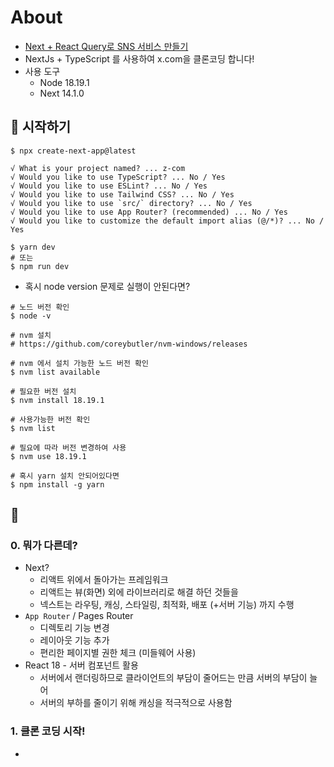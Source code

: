# About
- [Next + React Query로 SNS 서비스 만들기](https://inf.run/CkkYA)
- NextJs + TypeScript 를 사용하여 x.com을 클론코딩 합니다!
- 사용 도구
  - Node 18.19.1
  - Next 14.1.0

## 🎁 시작하기
```shell
$ npx create-next-app@latest

√ What is your project named? ... z-com
√ Would you like to use TypeScript? ... No / Yes
√ Would you like to use ESLint? ... No / Yes
√ Would you like to use Tailwind CSS? ... No / Yes
√ Would you like to use `src/` directory? ... No / Yes
√ Would you like to use App Router? (recommended) ... No / Yes
√ Would you like to customize the default import alias (@/*)? ... No / Yes

$ yarn dev
# 또는 
$ npm run dev
```
- 혹시 node version 문제로 실행이 안된다면?
```shell
# 노드 버전 확인
$ node -v

# nvm 설치
# https://github.com/coreybutler/nvm-windows/releases

# nvm 에서 설치 가능한 노드 버전 확인
$ nvm list available

# 필요한 버전 설치
$ nvm install 18.19.1

# 사용가능한 버전 확인
$ nvm list

# 필요에 따라 버전 변경하여 사용
$ nvm use 18.19.1

# 혹시 yarn 설치 안되어있다면
$ npm install -g yarn
```

## 🎁 
### 0. 뭐가 다른데? 
- Next?
    - 리액트 위에서 돌아가는 프레임워크
    - 리액트는 뷰(화면) 외에 라이브러리로 해결 하던 것들을
    - 넥스트는 라우팅, 캐싱, 스타일링, 최적화, 배포 (+서버 기능) 까지 수행
- `App Router` / Pages Router
    - 디렉토리 기능 변경
    - 레이아웃 기능 추가
    - 편리한 페이지별 권한 체크 (미들웨어 사용)
- React 18 - 서버 컴포넌트 활용
    - 서버에서 랜더링하므로 클라이언트의 부담이 줄어드는 만큼 서버의 부담이 늘어
    - 서버의 부하를 줄이기 위해 캐싱을 적극적으로 사용함

### 1. 클론 코딩 시작!
- 